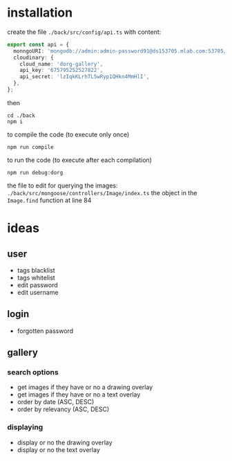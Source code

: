 # installation

create the file `./back/src/config/api.ts`
with content:
```ts
export const api = {
  monngoURI: 'mongodb://admin:admin-password91@ds153705.mlab.com:53705/gallery-dorg',
  cloudinary: {
    cloud_name: 'dorg-gallery',
    api_key: '675795252527822',
    api_secret: 'lzIqkKLrhTL5wRyp1QHkn4MmHlI',
  },
};
```

then

```
cd ./back
npm i
```

to compile the code (to execute only once)
```
npm run compile
```

to run the code (to execute after each compilation)
```
npm run debug:dorg
```

the file to edit for querying the images: `./back/src/mongoose/controllers/Image/index.ts`
the object in the `Image.find` function at line 84

# ideas

## user

* tags blacklist
* tags whitelist
* edit password
* edit username

## login

* forgotten password

## gallery
### search options

* get images if they have or no a drawing overlay
* get images if they have or no a text overlay
* order by date (ASC, DESC)
* order by relevancy (ASC, DESC)

### displaying

* display or no the drawing overlay
* display or no the text overlay
